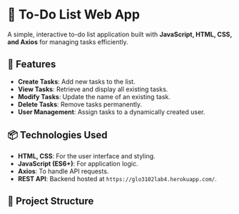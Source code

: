 # 📝 To-Do List Web App

A simple, interactive to-do list application built with **JavaScript, HTML, CSS, and Axios** for managing tasks efficiently.

## 🚀 Features

- **Create Tasks**: Add new tasks to the list.
- **View Tasks**: Retrieve and display all existing tasks.
- **Modify Tasks**: Update the name of an existing task.
- **Delete Tasks**: Remove tasks permanently.
- **User Management**: Assign tasks to a dynamically created user.

## 📦 Technologies Used

- **HTML, CSS**: For the user interface and styling.
- **JavaScript (ES6+)**: For application logic.
- **Axios**: To handle API requests.
- **REST API**: Backend hosted at `https://glo3102lab4.herokuapp.com/`.

## 📂 Project Structure

